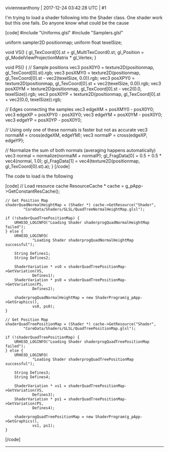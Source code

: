vivienneanthony | 2017-12-24 03:42:28 UTC | #1

I'm trying to load a shader following into the Shader class. One shader work but this one fails. Do anyone know what could be the cause

[code]
#include "Uniforms.glsl"
#include "Samplers.glsl"

uniform sampler2D positionmap;
uniform float texelSize;

void VS()
{
	gl_TexCoord[0].st = gl_MultiTexCoord0.st;
	gl_Position = gl_ModelViewProjectionMatrix * gl_Vertex;
}

void PS()
{
 // Sample positions
  vec3 posX0Y0 = texture2D(positionmap, gl_TexCoord[0].st).rgb;
  vec3 posXMY0 = texture2D(positionmap, gl_TexCoord[0].st - vec2(texelSize, 0.0)).rgb;
  vec3 posXPY0 = texture2D(positionmap, gl_TexCoord[0].st + vec2(texelSize, 0.0)).rgb;
  vec3 posX0YM = texture2D(positionmap, gl_TexCoord[0].st - vec2(0.0, texelSize)).rgb;
  vec3 posX0YP = texture2D(positionmap, gl_TexCoord[0].st + vec2(0.0, texelSize)).rgb;
  
  // Edges connecting the samples
  vec3 edgeXM = posXMY0 - posX0Y0;
  vec3 edgeXP = posXPY0 - posX0Y0;
  vec3 edgeYM = posX0YM - posX0Y0;
  vec3 edgeYP = posX0YP - posX0Y0;
  
  // Using only one of these normals is faster but not as accurate
  vec3 normalM = cross(edgeXM, edgeYM);
  vec3 normalP = cross(edgeXP, edgeYP);
 
  // Normalize the sum of both normals (averaging happens automatically)
  vec3 normal = normalize(normalM + normalP);
  gl_FragData[0] = 0.5 + 0.5 * vec4(normal, 1.0);
  gl_FragData[1] = vec4(texture2D(positionmap, gl_TexCoord[0].st).a);
}
[/code]

The code to load is the following 

[code]
// Load resource cache
	ResourceCache * cache = g_pApp->GetConstantResCache();

	// Get Position Map
	shaderQuadNormalHeightMap = (Shader *) cache->GetResource("Shader",
			"CoreData/Shaders/GLSL/QuadTreeNormalHeightMap.glsl");

	if (!shaderQuadTreePositionMap) {
		URHO3D_LOGINFO("Loading Shader shaderprogQuadNormalHeightMap failed");
	} else {
		URHO3D_LOGINFO(
				"Loading Shader shaderprogQuadNormalHeightMap successful");

		String Defines1;
		String Defines2;

		ShaderVariation * vs0 = shaderQuadTreePositionMap->GetVariation(VS,
				Defines1);
		ShaderVariation * ps0 = shaderQuadTreePositionMap->GetVariation(PS,
				Defines2);

		shaderprogQuadNormalHeightMap = new ShaderProgram(g_pApp->GetGraphics(),
				vs0, ps0);
	}

	// Get Position Map
	shaderQuadTreePositionMap = (Shader *) cache->GetResource("Shader",
			"CoreData/Shaders/GLSL/QuadTreePositionMap.glsl");

	if (!shaderQuadTreePositionMap) {
		URHO3D_LOGINFO("Loading Shader shaderprogQuadTreePositionMap failed");
	} else {
		URHO3D_LOGINFO(
				"Loading Shader shaderprogQuadTreePositionMap successful");

		String Defines3;
		String Defines4;

		ShaderVariation * vs1 = shaderQuadTreePositionMap->GetVariation(VS,
				Defines3);
		ShaderVariation * ps1 = shaderQuadTreePositionMap->GetVariation(PS,
				Defines4);

		shaderprogQuadTreePositionMap = new ShaderProgram(g_pApp->GetGraphics(),
				vs1, ps1);
	}
[/code]

-------------------------

